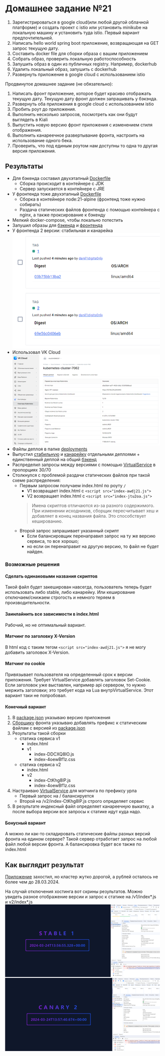 # Домашнее задание №21

1. Зарегистрироваться в google cloud(или любой другой облачной платформе) и создать проект с istio
   или установить minikube на локальную машину и установить туда istio.
   Первый вариант предпочтительней.
2. Написать hello world spring boot приложение, возвращающая на GET запрос текущую дату.
3. Составить docker file для сборки образа c вашим приложением
4. Собрать образ, проверить локальную работоспособность
5. Запушить образ в один из публичных registry. Например, dockerhub
6. Удалить локальный образ, запушить с dockerhub
7. Развернуть приложение в google cloud с использованием istio

Продвинутое домашнее задание (не обязательно):

1. Написать фронт приложение, которое будет красиво отображать текущую дату. Текущую дату фронт должен запрашивать у
   бэкэнда.
2. Развернуть оба приложения в google cloud с использованием istio
3. Пробить роут до приложения.
4. Выполнить несколько запросов, посмотреть как они будут выглядеть в Kiali
5. Выпустить новую версию фронт приложения с изменением стиля отображения.
6. Выполнить канареечное развертывание фронта, настроить на использование одного бека.
7. Проверить, что под единым роутом нам доступны то одна то другая версия приложения.

## Результаты

- Для бэкенда составил двухэтапный [Dockerfile](Dockerfile)
    - Сборка происходит в контейнере с JDK
    - Сервер запускается в контейнере с JRE
- У фронтенда тоже двухэтапный [Dockerfile](frontend/Dockerfile)
    - Сборка в контейнере node:21-alpine (фронтенд тоже нужно собирать)
    - Раздача статических файлов фронтенда с помощью контейнера с nginx, а также проксирование к бэкенду
- Мелкий docker-compose, чтобы локально потестить
- Запушил образы для [бэкенда](https://hub.docker.com/r/danil1digits0nly/lab21-api)
  и [фронтенда](https://hub.docker.com/r/danil1digits0nly/lab21-frontend)
- У фронтенда 2 версии: стабильная и канарейка ![frontend-tags.png](frontend-tags.png)
- Использовал VK Cloud ![VK Cloud](vkcloud.png)
- Файлы деплоя в папке [deployments](deployments)
- Выпустил [стабильную](deployments/2-deployment-v1.yaml) и [канарейку](deployments/2-deployment-v2.yaml) отдельными деплоями + единственный деплой на общий [бэкенд](deployments/1-deployment-api.yaml)
- Распределил запросы между версиями с помощью [VirtualService](deployments/5-virtual-service.yaml) в пропорциях 30/70
- Столкнулся с проблемой раздачи статических файлов при такой схеме распределения:
    - Первым запросом получаем index.html по роуту ```/```
        - V1 возвращает index.html с ```<script src="index-awdj21.js">```
        - V2 возвращает index.html с ```<script src="index-jtu2oa.js">```
      > Имена скриптов отличаются из-за разного содержимого. При изменении исходников, сборщик пересчитывает хеш и
      добавляет в конец названия файла. Это способствует кешированию.
    - Второй запрос запрашивает указанный скрипт
        - Если балансировщик перенаправил запрос на ту же версию сервиса, то все хорошо;
        - но если он перенаправит на другую версию, то файл не будет найден.

### Возможные решения

#### Сделать одинаковыми названия скриптов
Такой файл будет закеширован навсегда, пользователь теперь будет использовать либо stable, либо канарейку.
Или кеширование отключаем/снижаем строгость и немного теряем в производительности.

#### Заинлайнить все зависимости в index.html
Рабочий, но не оптимальный вариант.

#### Матчинг по заголовку X-Version
В html код с таким тегом ```<script src="index-awdj21.js">``` я не могу добавить заголовок X-Version.

#### Матчинг по cookie
Привязывает пользователя на определенный срок к версии приложения. Требует VirtualService добавлять заголовок Set-Cookie. Если заголовок уже выставлен, например api сервером, то нужно мержить заголовки; это требует кода на Lua внутрVirtualService. Этот вариант таки не попробовал.

#### Конечный вариант
1. В [package.json](frontend/package.json#version) указываю версию приложения
2. [Сборщику](frontend/vite.config.js) фронта указываю добавлять префикс к статическим файлам с версией
из [package.json](frontend/package.json#version)
3. Результаты такой сборки
   - статика сервиса v1
     - index.html
     - v1
       - index-DDCXQ8IO.js
       - index-4oewBf1z.css
   - статика сервиса v2
     - index.html
     - v2
       - index-CtKhg8lP.js
       - index-4oewBf1z.css
4. Настраиваю [VirtualService](deployments/5-virtual-service.yaml) для мэтчинга по префиксу урла
   - Первый запрос на / балансируется
   - Второй на /v2/index-CtKhg8lP.js строго определяет сервис
5. В результате индексный файл определяет канареечную выкатку, а после выбора версии все запросы к статике идут куда надо.

#### Бонусный вариант
А можно ли как-то складировать статические файлы разных версий фронта на едином сервере?
Такой сервер отработает запрос на любой файл любой версии фронта.
А балансировка будет все также по index.html 


## Как выглядит результат
[Приложение](http://90.156.213.50/) захостил, но кластер жутко дорогой, а рублей осталось не более чем до 28.03.2024.

На случай отключения хостинга вот скрины результатов. Можно увидеть разное отображение версии и запрос к статике на /v1/index*.js и v2/index*.js
![stable.png](stable.png)
![canary.png](canary.png)